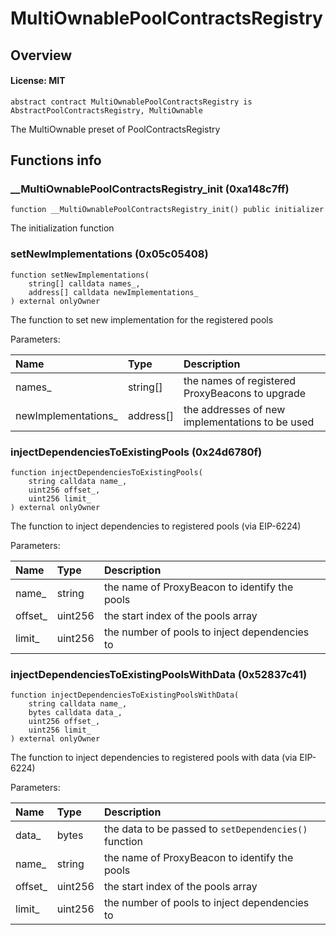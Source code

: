 # MultiOwnablePoolContractsRegistry

## Overview

#### License: MIT

```solidity
abstract contract MultiOwnablePoolContractsRegistry is AbstractPoolContractsRegistry, MultiOwnable
```

The MultiOwnable preset of PoolContractsRegistry
## Functions info

### __MultiOwnablePoolContractsRegistry_init (0xa148c7ff)

```solidity
function __MultiOwnablePoolContractsRegistry_init() public initializer
```

The initialization function
### setNewImplementations (0x05c05408)

```solidity
function setNewImplementations(
    string[] calldata names_,
    address[] calldata newImplementations_
) external onlyOwner
```

The function to set new implementation for the registered pools


Parameters:

| Name                | Type      | Description                                      |
| :------------------ | :-------- | :----------------------------------------------- |
| names_              | string[]  | the names of registered ProxyBeacons to upgrade  |
| newImplementations_ | address[] | the addresses of new implementations to be used  |

### injectDependenciesToExistingPools (0x24d6780f)

```solidity
function injectDependenciesToExistingPools(
    string calldata name_,
    uint256 offset_,
    uint256 limit_
) external onlyOwner
```

The function to inject dependencies to registered pools (via EIP-6224)


Parameters:

| Name    | Type    | Description                                    |
| :------ | :------ | :--------------------------------------------- |
| name_   | string  | the name of ProxyBeacon to identify the pools  |
| offset_ | uint256 | the start index of the pools array             |
| limit_  | uint256 | the number of pools to inject dependencies to  |

### injectDependenciesToExistingPoolsWithData (0x52837c41)

```solidity
function injectDependenciesToExistingPoolsWithData(
    string calldata name_,
    bytes calldata data_,
    uint256 offset_,
    uint256 limit_
) external onlyOwner
```

The function to inject dependencies to registered pools with data (via EIP-6224)


Parameters:

| Name    | Type    | Description                                            |
| :------ | :------ | :----------------------------------------------------- |
| data_   | bytes   | the data to be passed to `setDependencies()` function  |
| name_   | string  | the name of ProxyBeacon to identify the pools          |
| offset_ | uint256 | the start index of the pools array                     |
| limit_  | uint256 | the number of pools to inject dependencies to          |
